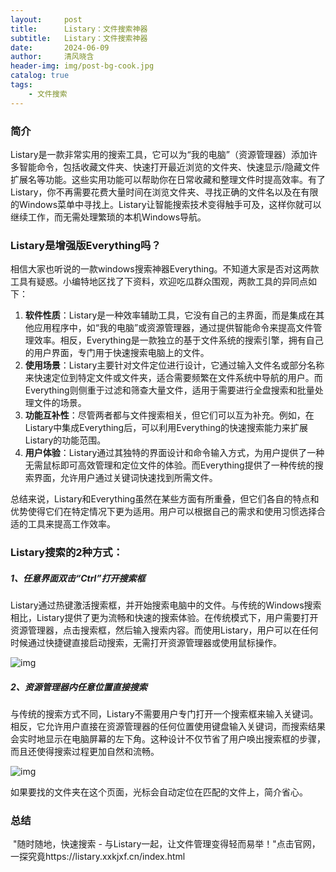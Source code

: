 ```yaml
---
layout:     post
title:      Listary：文件搜索神器
subtitle:   Listary：文件搜索神器
date:       2024-06-09
author:     清风晓含
header-img: img/post-bg-cook.jpg
catalog: true
tags:
    - 文件搜索
---
```




###  简介

​	Listary是一款非常实用的搜索工具，它可以为“我的电脑”（资源管理器）添加许多智能命令，包括收藏文件夹、快速打开最近浏览的文件夹、快速显示/隐藏文件扩展名等功能。这些实用功能可以帮助你在日常收藏和整理文件时提高效率。有了Listary，你不再需要花费大量时间在浏览文件夹、寻找正确的文件名以及在有限的Windows菜单中寻找上。Listary让智能搜索技术变得触手可及，这样你就可以继续工作，而无需处理繁琐的本机Windows导航。

### Listary是增强版Everything吗？

​	相信大家也听说的一款windows搜索神器Everything。不知道大家是否对这两款工具有疑惑。小编特地区找了下资料，欢迎吃瓜群众围观，两款工具的异同点如下：

1. **软件性质**：Listary是一种效率辅助工具，它没有自己的主界面，而是集成在其他应用程序中，如“我的电脑”或资源管理器，通过提供智能命令来提高文件管理效率。相反，Everything是一款独立的基于文件系统的搜索引擎，拥有自己的用户界面，专门用于快速搜索电脑上的文件。
2. **使用场景**：Listary主要针对文件定位进行设计，它通过输入文件名或部分名称来快速定位到特定文件或文件夹，适合需要频繁在文件系统中导航的用户。而Everything则侧重于过滤和筛查大量文件，适用于需要进行全盘搜索和批量处理文件的场景。
3. **功能互补性**：尽管两者都与文件搜索相关，但它们可以互为补充。例如，在Listary中集成Everything后，可以利用Everything的快速搜索能力来扩展Listary的功能范围。
4. **用户体验**：Listary通过其独特的界面设计和命令输入方式，为用户提供了一种无需鼠标即可高效管理和定位文件的体验。而Everything提供了一种传统的搜索界面，允许用户通过关键词快速找到所需文件。

总结来说，Listary和Everything虽然在某些方面有所重叠，但它们各自的特点和优势使得它们在特定情况下更为适用。用户可以根据自己的需求和使用习惯选择合适的工具来提高工作效率。	

### Listary搜索的2种方式：

##### 1、任意界面双击“Ctrl”打开搜索框

​	Listary通过热键激活搜索框，并开始搜索电脑中的文件。与传统的Windows搜索相比，Listary提供了更为流畅和快速的搜索体验。在传统模式下，用户需要打开资源管理器，点击搜索框，然后输入搜索内容。而使用Listary，用户可以在任何时候通过快捷键直接启动搜索，无需打开资源管理器或使用鼠标操作。

![img](https://pic.rmb.bdstatic.com/bjh/down/f20955725dc8bc5a84cdac25e5c97641.gif)

##### 2、资源管理器内任意位置直接搜索

​	与传统的搜索方式不同，Listary不需要用户专门打开一个搜索框来输入关键词。相反，它允许用户直接在资源管理器的任何位置使用键盘输入关键词，而搜索结果会实时地显示在电脑屏幕的左下角。这种设计不仅节省了用户唤出搜索框的步骤，而且还使得搜索过程更加自然和流畅。

![img](https://pic.rmb.bdstatic.com/bjh/down/5a2126ce19393f5a3800c82d71c52d0b.gif)

如果要找的文件夹在这个页面，光标会自动定位在匹配的文件上，简介省心。

### 总结

​	"随时随地，快速搜索 - 与Listary一起，让文件管理变得轻而易举！"点击官网，一探究竟https://listary.xxkjxf.cn/index.html

​	

